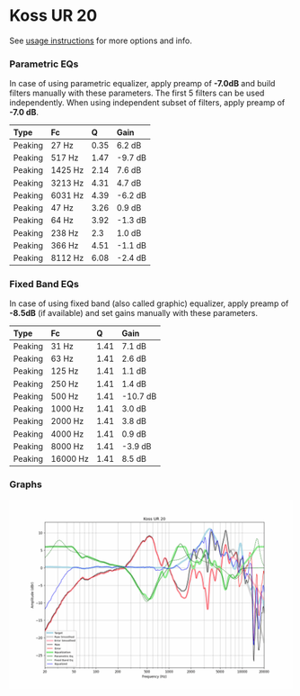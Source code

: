 # Koss UR 20
See [usage instructions](https://github.com/jaakkopasanen/AutoEq#usage) for more options and info.

### Parametric EQs
In case of using parametric equalizer, apply preamp of **-7.0dB** and build filters manually
with these parameters. The first 5 filters can be used independently.
When using independent subset of filters, apply preamp of **-7.0 dB**.

| Type    | Fc      |    Q | Gain    |
|:--------|:--------|:-----|:--------|
| Peaking | 27 Hz   | 0.35 | 6.2 dB  |
| Peaking | 517 Hz  | 1.47 | -9.7 dB |
| Peaking | 1425 Hz | 2.14 | 7.6 dB  |
| Peaking | 3213 Hz | 4.31 | 4.7 dB  |
| Peaking | 6031 Hz | 4.39 | -6.2 dB |
| Peaking | 47 Hz   | 3.26 | 0.9 dB  |
| Peaking | 64 Hz   | 3.92 | -1.3 dB |
| Peaking | 238 Hz  | 2.3  | 1.0 dB  |
| Peaking | 366 Hz  | 4.51 | -1.1 dB |
| Peaking | 8112 Hz | 6.08 | -2.4 dB |

### Fixed Band EQs
In case of using fixed band (also called graphic) equalizer, apply preamp of **-8.5dB**
(if available) and set gains manually with these parameters.

| Type    | Fc       |    Q | Gain     |
|:--------|:---------|:-----|:---------|
| Peaking | 31 Hz    | 1.41 | 7.1 dB   |
| Peaking | 63 Hz    | 1.41 | 2.6 dB   |
| Peaking | 125 Hz   | 1.41 | 1.1 dB   |
| Peaking | 250 Hz   | 1.41 | 1.4 dB   |
| Peaking | 500 Hz   | 1.41 | -10.7 dB |
| Peaking | 1000 Hz  | 1.41 | 3.0 dB   |
| Peaking | 2000 Hz  | 1.41 | 3.8 dB   |
| Peaking | 4000 Hz  | 1.41 | 0.9 dB   |
| Peaking | 8000 Hz  | 1.41 | -3.9 dB  |
| Peaking | 16000 Hz | 1.41 | 8.5 dB   |

### Graphs
![](./Koss%20UR%2020.png)